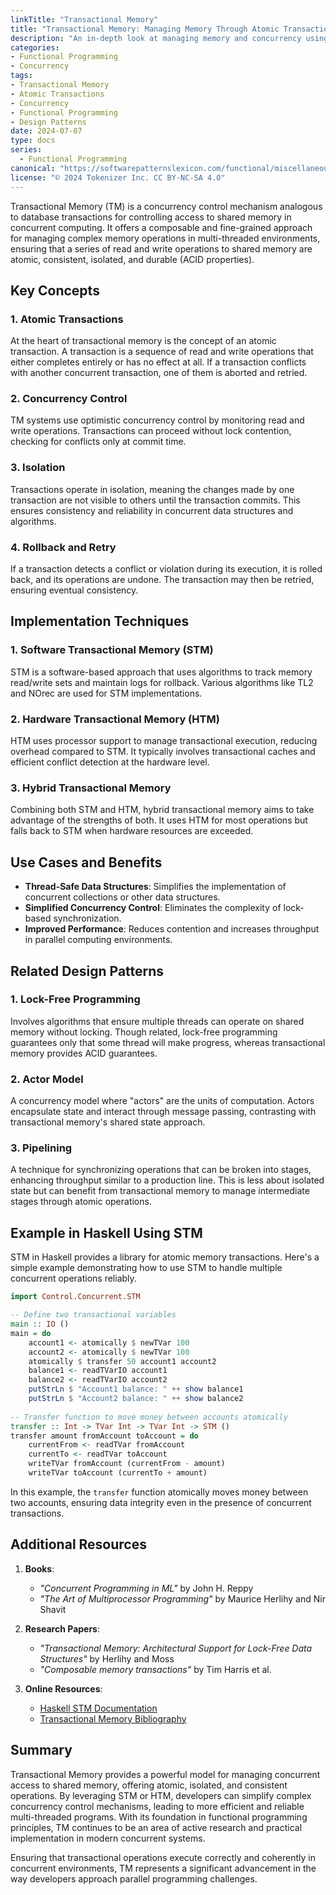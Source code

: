```yaml
---
linkTitle: "Transactional Memory"
title: "Transactional Memory: Managing Memory Through Atomic Transactions"
description: "An in-depth look at managing memory and concurrency using atomic transactions in functional programming."
categories:
- Functional Programming
- Concurrency
tags:
- Transactional Memory
- Atomic Transactions
- Concurrency
- Functional Programming
- Design Patterns
date: 2024-07-07
type: docs
series:
  - Functional Programming
canonical: "https://softwarepatternslexicon.com/functional/miscellaneous-patterns/state-management/transactional-memory"
license: "© 2024 Tokenizer Inc. CC BY-NC-SA 4.0"
---
```



Transactional Memory (TM) is a concurrency control mechanism analogous to database transactions for controlling access to shared memory in concurrent computing. It offers a composable and fine-grained approach for managing complex memory operations in multi-threaded environments, ensuring that a series of read and write operations to shared memory are atomic, consistent, isolated, and durable (ACID properties).

## Key Concepts

### 1. Atomic Transactions
At the heart of transactional memory is the concept of an atomic transaction. A transaction is a sequence of read and write operations that either completes entirely or has no effect at all. If a transaction conflicts with another concurrent transaction, one of them is aborted and retried.

### 2. Concurrency Control
TM systems use optimistic concurrency control by monitoring read and write operations. Transactions can proceed without lock contention, checking for conflicts only at commit time.

### 3. Isolation
Transactions operate in isolation, meaning the changes made by one transaction are not visible to others until the transaction commits. This ensures consistency and reliability in concurrent data structures and algorithms.

### 4. Rollback and Retry
If a transaction detects a conflict or violation during its execution, it is rolled back, and its operations are undone. The transaction may then be retried, ensuring eventual consistency.

## Implementation Techniques

### 1. Software Transactional Memory (STM)
STM is a software-based approach that uses algorithms to track memory read/write sets and maintain logs for rollback. Various algorithms like TL2 and NOrec are used for STM implementations.

### 2. Hardware Transactional Memory (HTM)
HTM uses processor support to manage transactional execution, reducing overhead compared to STM. It typically involves transactional caches and efficient conflict detection at the hardware level.

### 3. Hybrid Transactional Memory
Combining both STM and HTM, hybrid transactional memory aims to take advantage of the strengths of both. It uses HTM for most operations but falls back to STM when hardware resources are exceeded.

## Use Cases and Benefits

- **Thread-Safe Data Structures**: Simplifies the implementation of concurrent collections or other data structures.
- **Simplified Concurrency Control**: Eliminates the complexity of lock-based synchronization.
- **Improved Performance**: Reduces contention and increases throughput in parallel computing environments.

## Related Design Patterns

### 1. **Lock-Free Programming**
Involves algorithms that ensure multiple threads can operate on shared memory without locking. Though related, lock-free programming guarantees only that some thread will make progress, whereas transactional memory provides ACID guarantees.

### 2. **Actor Model**
A concurrency model where "actors" are the units of computation. Actors encapsulate state and interact through message passing, contrasting with transactional memory's shared state approach.

### 3. **Pipelining**
A technique for synchronizing operations that can be broken into stages, enhancing throughput similar to a production line. This is less about isolated state but can benefit from transactional memory to manage intermediate stages through atomic operations.

## Example in Haskell Using STM

STM in Haskell provides a library for atomic memory transactions. Here's a simple example demonstrating how to use STM to handle multiple concurrent operations reliably.

```haskell
import Control.Concurrent.STM

-- Define two transactional variables
main :: IO ()
main = do
    account1 <- atomically $ newTVar 100
    account2 <- atomically $ newTVar 100
    atomically $ transfer 50 account1 account2
    balance1 <- readTVarIO account1
    balance2 <- readTVarIO account2
    putStrLn $ "Account1 balance: " ++ show balance1
    putStrLn $ "Account2 balance: " ++ show balance2
  
-- Transfer function to move money between accounts atomically
transfer :: Int -> TVar Int -> TVar Int -> STM ()
transfer amount fromAccount toAccount = do
    currentFrom <- readTVar fromAccount
    currentTo <- readTVar toAccount
    writeTVar fromAccount (currentFrom - amount)
    writeTVar toAccount (currentTo + amount)
```

In this example, the `transfer` function atomically moves money between two accounts, ensuring data integrity even in the presence of concurrent transactions.

## Additional Resources

1. **Books**:
    - *"Concurrent Programming in ML"* by John H. Reppy
    - *"The Art of Multiprocessor Programming"* by Maurice Herlihy and Nir Shavit
  
2. **Research Papers**:
    - *"Transactional Memory: Architectural Support for Lock-Free Data Structures"* by Herlihy and Moss
    - *"Composable memory transactions"* by Tim Harris et al.

3. **Online Resources**:
    - [Haskell STM Documentation](https://hackage.haskell.org/package/stm)
    - [Transactional Memory Bibliography](http://www.cs.bath.ac.uk/~jpc/transactions09/)

## Summary

Transactional Memory provides a powerful model for managing concurrent access to shared memory, offering atomic, isolated, and consistent operations. By leveraging STM or HTM, developers can simplify complex concurrency control mechanisms, leading to more efficient and reliable multi-threaded programs. With its foundation in functional programming principles, TM continues to be an area of active research and practical implementation in modern concurrent systems.

Ensuring that transactional operations execute correctly and coherently in concurrent environments, TM represents a significant advancement in the way developers approach parallel programming challenges.
